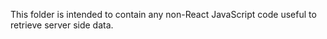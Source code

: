 This folder is intended to contain any non-React JavaScript code useful to retrieve server side data.